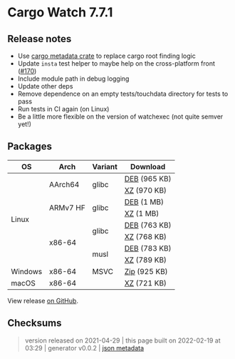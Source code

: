 # Cargo Watch 7.7.1

## Release notes

<ul>
<li>Use <a href="https://lib.rs/crates/cargo_metadata" rel="nofollow">cargo metadata crate</a> to replace cargo root finding logic</li>
<li>Update <code>insta</code> test helper to maybe help on the cross-platform front (<a class="issue-link js-issue-link" data-error-text="Failed to load title" data-id="868294290" data-permission-text="Title is private" data-url="https://github.com/watchexec/cargo-watch/issues/170" data-hovercard-type="issue" data-hovercard-url="/watchexec/cargo-watch/issues/170/hovercard" href="https://github.com/watchexec/cargo-watch/issues/170">#170</a>)</li>
<li>Include module path in debug logging</li>
<li>Update other deps</li>
<li>Remove dependence on an empty tests/touchdata directory for tests to pass</li>
<li>Run tests in CI again (on Linux)</li>
<li>Be a little more flexible on the version of watchexec (not quite semver yet!)</li>
</ul>

## Packages

<table class="downloads">
<thead>
<tr>
<th>OS</th>
<th>Arch</th>
<th>Variant</th>
<th>Download</th>

</tr>
</thead>
<tbody>
<tr>
						<td rowspan="8">Linux</td>
						
<td rowspan="2">AArch64</td>
            
						
<td rowspan="2">glibc</td>
            
<td><a class="download" href="https://github.com/watchexec/cargo-watch/releases/download/v7.7.1/cargo-watch-v7.7.1-aarch64-unknown-linux-gnu.deb">DEB</a> (965 KB)</td>
						
</tr>
					
<tr>
						
						
						
<td><a class="download" href="https://github.com/watchexec/cargo-watch/releases/download/v7.7.1/cargo-watch-v7.7.1-aarch64-unknown-linux-gnu.tar.xz">XZ</a> (970 KB)</td>
						
</tr>
					
<tr>
						
						
<td rowspan="2">ARMv7 HF</td>
            
						
<td rowspan="2">glibc</td>
            
<td><a class="download" href="https://github.com/watchexec/cargo-watch/releases/download/v7.7.1/cargo-watch-v7.7.1-armv7-unknown-linux-gnueabihf.deb">DEB</a> (1 MB)</td>
						
</tr>
					
<tr>
						
						
						
<td><a class="download" href="https://github.com/watchexec/cargo-watch/releases/download/v7.7.1/cargo-watch-v7.7.1-armv7-unknown-linux-gnueabihf.tar.xz">XZ</a> (1 MB)</td>
						
</tr>
					
<tr>
						
						
<td rowspan="4">x86-64</td>
            
						
<td rowspan="2">glibc</td>
            
<td><a class="download" href="https://github.com/watchexec/cargo-watch/releases/download/v7.7.1/cargo-watch-v7.7.1-x86_64-unknown-linux-gnu.deb">DEB</a> (763 KB)</td>
						
</tr>
					
<tr>
						
						
						
<td><a class="download" href="https://github.com/watchexec/cargo-watch/releases/download/v7.7.1/cargo-watch-v7.7.1-x86_64-unknown-linux-gnu.tar.xz">XZ</a> (768 KB)</td>
						
</tr>
					
<tr>
						
						
						
<td rowspan="2">musl</td>
            
<td><a class="download" href="https://github.com/watchexec/cargo-watch/releases/download/v7.7.1/cargo-watch-v7.7.1-x86_64-unknown-linux-musl.deb">DEB</a> (783 KB)</td>
						
</tr>
					
<tr>
						
						
						
<td><a class="download" href="https://github.com/watchexec/cargo-watch/releases/download/v7.7.1/cargo-watch-v7.7.1-x86_64-unknown-linux-musl.tar.xz">XZ</a> (789 KB)</td>
						
</tr>
					
<tr>
						<td rowspan="1">Windows</td>
						
<td rowspan="1">x86-64</td>
            
						
<td rowspan="1">MSVC</td>
            
<td><a class="download" href="https://github.com/watchexec/cargo-watch/releases/download/v7.7.1/cargo-watch-v7.7.1-x86_64-pc-windows-msvc.zip">Zip</a> (925 KB)</td>
						
</tr>
					
<tr>
						<td rowspan="1">macOS</td>
						
<td rowspan="1">x86-64</td>
            
						
<td rowspan="1"></td>
            
<td><a class="download" href="https://github.com/watchexec/cargo-watch/releases/download/v7.7.1/cargo-watch-v7.7.1-x86_64-apple-darwin.tar.xz">XZ</a> (721 KB)</td>
						
</tr>
					</tbody>
</table>


View release [on GitHub](https://github.com/watchexec/cargo-watch/releases/v7.7.1).

## Checksums





>	 version released on 2021-04-29
>	|
>	this page built on 2022-02-19 at 03:29
>	| generator v0.0.2
>	| [json metadata](meta.json)

